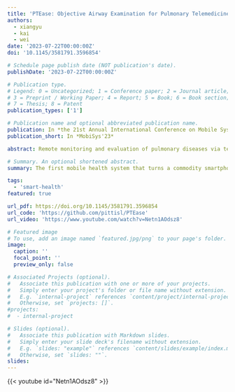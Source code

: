 ```yaml
---
title: 'PTEase: Objective Airway Examination for Pulmonary Telemedicine using Commodity Smartphones'
authors:
  - xiangyu
  - kai
  - wei
date: '2023-07-22T00:00:00Z'
doi: '10.1145/3581791.3596854'

# Schedule page publish date (NOT publication's date).
publishDate: '2023-07-22T00:00:00Z'

# Publication type.
# Legend: 0 = Uncategorized; 1 = Conference paper; 2 = Journal article;
# 3 = Preprint / Working Paper; 4 = Report; 5 = Book; 6 = Book section;
# 7 = Thesis; 8 = Patent
publication_types: ['1']

# Publication name and optional abbreviated publication name.
publication: In *the 21st Annual International Conference on Mobile Systems, Applications and Services*
publication_short: In *MobiSys'23*

abstract: Remote monitoring and evaluation of pulmonary diseases via tele-medicine are important to disease diagnosis and management, but current telemedicine solutions have limited capability of objectively examining the airway's internal physiological conditions that are crucial to pulmonary disease evaluation. Existing solutions based on smartphone sensing are also limited to externally monitoring breath rates, respiratory events, or lung function. In this paper, we present PTEase, a new system design that addresses these limitations and uses commodity smartphones to examine the airway's internal physiological conditions. PTEase uses active acoustic sensing to measure the internal changes of lower airway caliber, and then leverages machine learning to analyze the sensory data for pulmonary disease evaluation. We implemented PTEase as a smartphone app, and verified its measurement error in lab-controlled settings as <10%. Clinical studies further showed that PTEase reaches 75% accuracy on disease prediction and 11%-15% errors in estimating lung function indices. Given that such accuracy is comparable with that in clinical practice using spirometry, PTEase can be reliably used as an assistive telemedicine tool for disease evaluation and monitoring.

# Summary. An optional shortened abstract.
summary: The first mobile health system that turns a commodity smartphone into a fully functional pulmonary examination device to measure the internal physiological conditions of human airways, such as airway caliber, obstruction and possible inflammation. Information about these airway conditions could provide vital clues for precise and objective pulmonary disease evaluation.

tags:
  - 'smart-health'
featured: true

url_pdf: https://doi.org/10.1145/3581791.3596854
url_code: 'https://github.com/pittisl/PTEase'
url_video: 'https://www.youtube.com/watch?v=Netn1AOdsz8'

# Featured image
# To use, add an image named `featured.jpg/png` to your page's folder.
image:
  caption: ''
  focal_point: ''
  preview_only: false

# Associated Projects (optional).
#   Associate this publication with one or more of your projects.
#   Simply enter your project's folder or file name without extension.
#   E.g. `internal-project` references `content/project/internal-project/index.md`.
#   Otherwise, set `projects: []`.
#projects:
#  - internal-project

# Slides (optional).
#   Associate this publication with Markdown slides.
#   Simply enter your slide deck's filename without extension.
#   E.g. `slides: "example"` references `content/slides/example/index.md`.
#   Otherwise, set `slides: ""`.
slides:
---
```


{{< youtube id="Netn1AOdsz8" >}}
